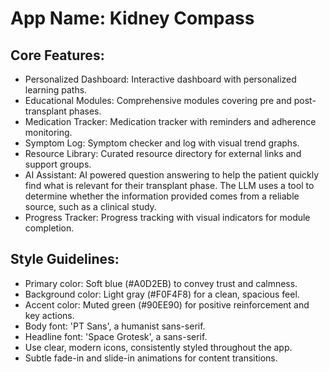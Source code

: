 # **App Name**: Kidney Compass

## Core Features:

- Personalized Dashboard: Interactive dashboard with personalized learning paths.
- Educational Modules: Comprehensive modules covering pre and post-transplant phases.
- Medication Tracker: Medication tracker with reminders and adherence monitoring.
- Symptom Log: Symptom checker and log with visual trend graphs.
- Resource Library: Curated resource directory for external links and support groups.
- AI Assistant: AI powered question answering to help the patient quickly find what is relevant for their transplant phase. The LLM uses a tool to determine whether the information provided comes from a reliable source, such as a clinical study.
- Progress Tracker: Progress tracking with visual indicators for module completion.

## Style Guidelines:

- Primary color: Soft blue (#A0D2EB) to convey trust and calmness.
- Background color: Light gray (#F0F4F8) for a clean, spacious feel.
- Accent color: Muted green (#90EE90) for positive reinforcement and key actions.
- Body font: 'PT Sans', a humanist sans-serif.
- Headline font: 'Space Grotesk', a sans-serif.
- Use clear, modern icons, consistently styled throughout the app.
- Subtle fade-in and slide-in animations for content transitions.